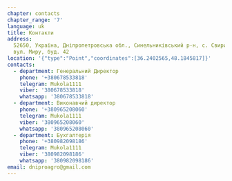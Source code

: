 ```yaml
---
chapter: contacts
chapter_range: '7'
language: uk
title: Контакти
address:
  52650, Україна, Дніпропетровська обл., Синельниківський р-н, с. Свиридове,
  вул. Миру, буд. 42
location: '{"type":"Point","coordinates":[36.2402565,48.1845817]}'
contacts:
  - department: Генеральний Директор
    phone: '+380678533818'
    telegram: Mukola1111
    viber: '380678533818'
    whatsapp: '380678533818'
  - department: Виконавчий директор
    phone: '+380965208060'
    telegram: Mukola1111
    viber: '380965208060'
    whatsapp: '380965208060'
  - department: Бухгалтерія
    phone: '+380982098186'
    telegram: Mukola1111
    viber: '380982098186'
    whatsapp: '380982098186'
email: dniproagro@gmail.com
---
```

